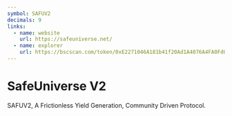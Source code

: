 ```yaml
---
symbol: SAFUV2
decimals: 9
links:
  - name: website
    url: https://safeuniverse.net/
  - name: explorer
    url: https://bscscan.com/token/0xE2271046A181b41f20Ad1A4076A4FA0Fd0853D09
---
```


# SafeUniverse V2

SAFUV2, A Frictionless Yield Generation, Community Driven Protocol.
